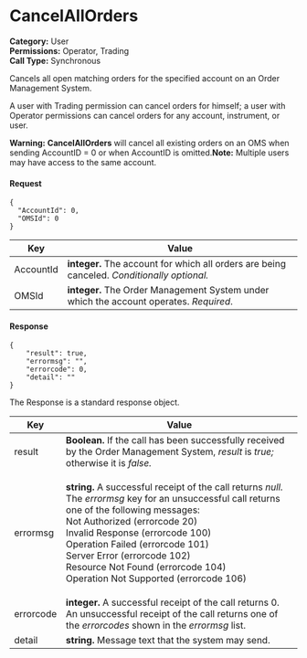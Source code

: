 # CancelAllOrders

**Category:** User\
**Permissions:** Operator, Trading\
**Call Type:** Synchronous

Cancels all open matching orders for the specified account on an Order Management System.

A user with Trading permission can cancel orders for himself; a user with Operator permissions can cancel orders for any account, instrument, or user.

**Warning:** **CancelAllOrders** will cancel all existing orders on an OMS when sending AccountID = 0 or when AccountID is omitted.**Note:** Multiple users may have access to the same account.

#### Request <a href="#request" id="request"></a>

```
{
  "AccountId": 0,
  "OMSId": 0
}
```

| Key       | Value                                                                                       |
| --------- | ------------------------------------------------------------------------------------------- |
| AccountId | **integer.** The account for which all orders are being canceled. _Conditionally optional._ |
| OMSId     | **integer.** The Order Management System under which the account operates. _Required_.      |

#### Response <a href="#response" id="response"></a>

```
{
    "result": true,
    "errormsg": "",
    "errorcode": 0,
    "detail": ""
}
```

The Response is a standard response object.

| Key       | Value                                                                                                                                                                                                                                                                                                                                                                                                       |
| --------- | ----------------------------------------------------------------------------------------------------------------------------------------------------------------------------------------------------------------------------------------------------------------------------------------------------------------------------------------------------------------------------------------------------------- |
| result    | **Boolean.** If the call has been successfully received by the Order Management System, _result_ is _true;_ otherwise it is _false._                                                                                                                                                                                                                                                                        |
| errormsg  | <p><strong>string.</strong> A successful receipt of the call returns <em>null.</em> The <em>errormsg</em> key for an unsuccessful call returns one of the following messages:<br>Not Authorized (errorcode 20)<br>Invalid Response (errorcode 100)<br>Operation Failed (errorcode 101)<br>Server Error (errorcode 102)<br>Resource Not Found (errorcode 104)<br>Operation Not Supported (errorcode 106)</p> |
| errorcode | **integer.** A successful receipt of the call returns 0. An unsuccessful receipt of the call returns one of the _errorcodes_ shown in the _errormsg_ list.                                                                                                                                                                                                                                                  |
| detail    | **string.** Message text that the system may send.                                                                                                                                                                                                                                                                                                                                                          |

